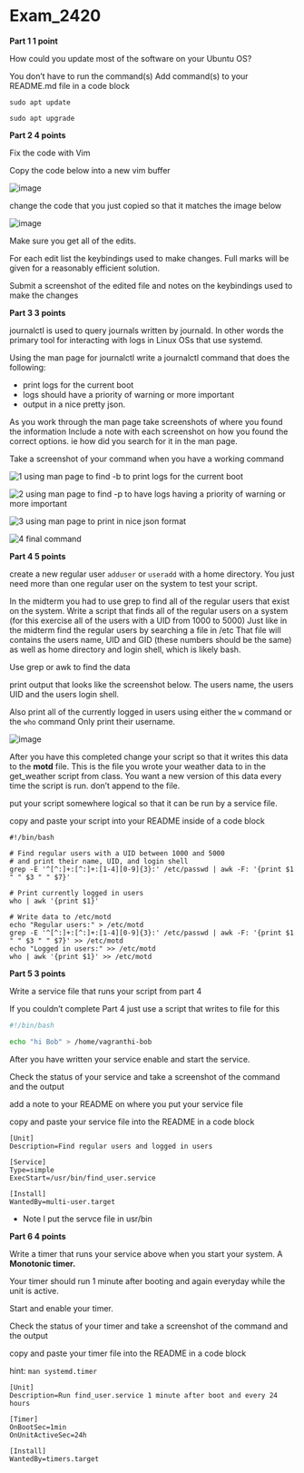 # Exam_2420
**Part 1 1 point**

How could you update most of the software on your Ubuntu OS?

You don’t have to run the command(s)
Add command(s) to your README.md file in a code block

`sudo apt update`

`sudo apt upgrade`

**Part 2 4 points**

Fix the code with Vim

Copy the code below into a new vim buffer

![image](https://user-images.githubusercontent.com/97474900/206573235-fc5e99e9-2cdc-4c6b-ad7b-ca6b22094aa7.png)

change the code that you just copied so that it matches the image below

![image](https://user-images.githubusercontent.com/97474900/206573271-25b217ef-886b-479b-aca2-c0eb8bc0f5e4.png)

Make sure you get all of the edits.

For each edit list the keybindings used to make changes.
Full marks will be given for a reasonably efficient solution.

Submit a screenshot of the edited file and notes on the keybindings used to make the changes

**Part 3 3 points**

journalctl is used to query journals written by journald. In other words the primary tool for interacting with logs in Linux OSs that use systemd.

Using the man page for journalctl write a journalctl command that does the following:
- print logs for the current boot
- logs should have a priority of warning or more important
- output in a nice pretty json.

As you work through the man page take screenshots of where you found the information
Include a note with each screenshot on how you found the correct options. ie how did you search for it in the man page.

Take a screenshot of your command when you have a working command

![1](https://user-images.githubusercontent.com/97474900/206573326-dea3bd9c-e44f-4ad4-a41f-a48d6215f018.png)
using man page to find -b to print logs for the current boot


![2](https://user-images.githubusercontent.com/97474900/206573677-7aacde70-1d26-4022-b0d1-cf22eb5abee1.png)
using man page to find -p to have logs having a priority of warning or more important


![3](https://user-images.githubusercontent.com/97474900/206573772-8755da66-7da8-4883-b95b-94a3804c7d95.png)
using man page to print in nice json format

![4](https://user-images.githubusercontent.com/97474900/206573829-086c5f0f-0527-4491-9ce1-4009510b7318.png)
final command

**Part 4 5 points**

create a new regular user `adduser` or `useradd` with a home directory. You just need more than one regular user on the system to test your script.

In the midterm you had to use grep to find all of the regular users that exist on the system.
Write a script that finds all of the regular users on a system (for this exercise all of the users with a UID from 1000 to 5000) 
Just like in the midterm find the regular users by searching a file in /etc
That file will contains the users name, UID and GID (these numbers should be the same) as well as home directory and login shell, which is likely bash.

Use grep or awk to find the data

print output that looks like the screenshot below.
The users name, the users UID and the users login shell.

Also print all of the currently logged in users using either the `w` command or the `who` command
Only print their username.

![image](https://user-images.githubusercontent.com/97474900/206573930-3c6ed9ec-2888-49ca-a08f-efb3f5ba3b2b.png)

After you have this completed change your script so that it writes this data to the **motd** file. This is the file you wrote your weather data to in the get_weather script from class.
You want a new version of this data every time the script is run. don’t append to the file.

put your script somewhere logical so that it can be run by a service file.

copy and paste your script into your README inside of a code block

```
#!/bin/bash

# Find regular users with a UID between 1000 and 5000
# and print their name, UID, and login shell
grep -E '^[^:]+:[^:]+:[1-4][0-9]{3}:' /etc/passwd | awk -F: '{print $1 " " $3 " " $7}'

# Print currently logged in users
who | awk '{print $1}'

# Write data to /etc/motd
echo "Regular users:" > /etc/motd
grep -E '^[^:]+:[^:]+:[1-4][0-9]{3}:' /etc/passwd | awk -F: '{print $1 " " $3 " " $7}' >> /etc/motd
echo "Logged in users:" >> /etc/motd
who | awk '{print $1}' >> /etc/motd
```
**Part 5 3 points**

Write a service file that runs your script from part 4

If you couldn’t complete Part 4 just use a script that writes to file for this

```bash
#!/bin/bash

echo "hi Bob" > /home/vagranthi-bob
```

After you have written your service enable and start the service.

Check the status of your service and take a screenshot of the command and the output

add a note to your README on where you put your service file

copy and paste your service file into the README in a code block

```
[Unit]
Description=Find regular users and logged in users

[Service]
Type=simple
ExecStart=/usr/bin/find_user.service

[Install]
WantedBy=multi-user.target

```
- Note I put the servce file in usr/bin

**Part 6 4 points**

Write a timer that runs your service above when you start your system. A **Monotonic timer.**

Your timer should run 1 minute after booting and again everyday while the unit is active.

Start and enable your timer.

Check the status of your timer and take a screenshot of the command and the output

copy and paste your timer file into the README in a code block

hint: `man systemd.timer`

```
[Unit]
Description=Run find_user.service 1 minute after boot and every 24 hours

[Timer]
OnBootSec=1min
OnUnitActiveSec=24h

[Install]
WantedBy=timers.target
```



